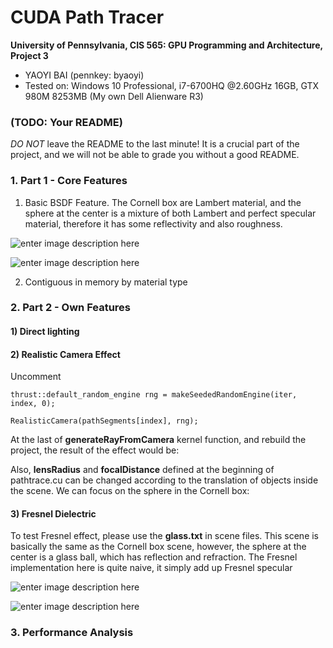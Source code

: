 CUDA Path Tracer
================

**University of Pennsylvania, CIS 565: GPU Programming and Architecture, Project 3**

* YAOYI BAI (pennkey: byaoyi)
* Tested on: Windows 10 Professional, i7-6700HQ  @2.60GHz 16GB, GTX 980M 8253MB (My own Dell Alienware R3)

### (TODO: Your README)

*DO NOT* leave the README to the last minute! It is a crucial part of the
project, and we will not be able to grade you without a good README.

### 1. Part 1 - Core Features
1. Basic BSDF Feature. 
The Cornell box are Lambert material, and the sphere at the center is a mixture of both Lambert and perfect specular material, therefore it has some reflectivity and also roughness. 

![enter image description here](https://lh3.googleusercontent.com/-tYVKqM7jvi4/Wc7LZJnGBBI/AAAAAAAAA5E/Skbteim31eQbtPE3FSw5uFR9KEzztZ5xgCLcBGAs/s0/cornell.2017-09-29_22-34-04z.617samp.png "cornell.2017-09-29_22-34-04z.617samp.png")

![enter image description here](https://lh3.googleusercontent.com/-YVjj1UlUcaA/Wc7Lpx1oxaI/AAAAAAAAA5M/8MFP7rN4P6AhjNNM2LNS44PKJwWUrbBhgCLcBGAs/s0/cornell.2017-09-29_22-33-18z.219samp.png "cornell.2017-09-29_22-33-18z.219samp.png")

2. Contiguous in memory by material type

### 2. Part 2 - Own Features
#### 1) Direct lighting


#### 2) Realistic Camera Effect

Uncomment

   

    thrust::default_random_engine rng = makeSeededRandomEngine(iter, index, 0);
    
    RealisticCamera(pathSegments[index], rng);

At the last of **generateRayFromCamera** kernel function, and rebuild the project, the result of the effect would be:

 Also, **lensRadius**  and **focalDistance** defined at the beginning of pathtrace.cu can be changed according to the translation of objects inside the scene. We can focus on the sphere in the Cornell box:



#### 3) Fresnel Dielectric
To test Fresnel effect, please use the **glass.txt** in scene files. 
This scene is basically the same as the Cornell box scene, however, the sphere at the center is a glass ball, which has reflection and refraction. The Fresnel implementation here is quite naive, it simply add up Fresnel specular 

![enter image description here](https://lh3.googleusercontent.com/-fBbqpyJxXKc/Wc7LwleBXdI/AAAAAAAAA5U/REzMMYDHyckmgMqQ8tRTFbVzL6LQwXYawCLcBGAs/s0/cornell.2017-09-29_22-36-07z.492samp.png "cornell.2017-09-29_22-36-07z.492samp.png")

![enter image description here](https://lh3.googleusercontent.com/-Kg-Vc9s4snk/Wc7L00K-0WI/AAAAAAAAA5c/OCckdHya2a00K9hYeM6i5oW2nBHxERUwwCLcBGAs/s0/cornell.2017-09-29_22-36-07z.346samp.png "cornell.2017-09-29_22-36-07z.346samp.png")

### 3. Performance Analysis 